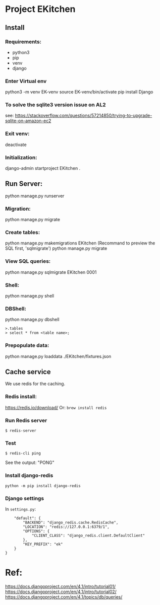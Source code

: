 # Project EKitchen

## Install

### Requirements:
- python3
- pip
- venv
- django


### Enter Virtual env
python3 -m venv EK-venv 
source EK-venv/bin/activate
pip install Django

### To solve the sqlite3 version issue on AL2
see: https://stackoverflow.com/questions/57214850/trying-to-upgrade-sqlite-on-amazon-ec2

### Exit venv:

deactivate


### Initialization:
django-admin startproject EKitchen .


## Run Server:
python manage.py runserver

### Migration:
python manage.py migrate

### Create tables:
python manage.py makemigrations EKitchen
(Recommand to preview the SQL first, 'sqlmigrate')
python manage.py migrate

### View SQL queries:
python manage.py sqlmigrate EKitchen 0001

### Shell:
python manage.py shell

### DBShell:
python manage.py dbshell

```
>.tables
> select * from <table name>;
```

### Prepopulate data:
python manage.py loaddata ./EKitchen/fixtures.json 


## Cache service
We use redis for the caching.

### Redis install:
https://redis.io/download/
Or:
```brew install redis```

### Run Redis server
```$ redis-server```

### Test
```$ redis-cli ping```

See the output: "PONG"

### Install django-redis
```python -m pip install django-redis```

### Django settings
In `settings.py`:
```CACHES = {
    "default": {
        "BACKEND": "django_redis.cache.RedisCache",
        "LOCATION": "redis://127.0.0.1:6379/1",
        "OPTIONS": {
            "CLIENT_CLASS": "django_redis.client.DefaultClient"
        },
        "KEY_PREFIX": "ek"
    }
}
```


# Ref:
https://docs.djangoproject.com/en/4.1/intro/tutorial01/
https://docs.djangoproject.com/en/4.1/intro/tutorial02/
https://docs.djangoproject.com/en/4.1/topics/db/queries/
